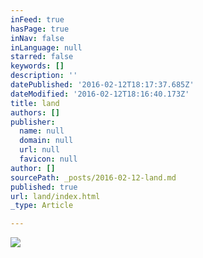 ```yaml
---
inFeed: true
hasPage: true
inNav: false
inLanguage: null
starred: false
keywords: []
description: ''
datePublished: '2016-02-12T18:17:37.685Z'
dateModified: '2016-02-12T18:16:40.173Z'
title: land
authors: []
publisher:
  name: null
  domain: null
  url: null
  favicon: null
author: []
sourcePath: _posts/2016-02-12-land.md
published: true
url: land/index.html
_type: Article

---
```

![](https://the-grid-user-content.s3-us-west-2.amazonaws.com/c85d3a70-e650-4443-828f-58ca076804b3.JPG)